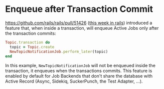 # Enqueue after Transaction Commit

https://github.com/rails/rails/pull/51426 ([this week in rails](https://rubyonrails.org/2024/4/5/this-week-in-rails)) introduced a feature that, when inside a transaction, will enqueue Active Jobs only after the transaction commits:

```ruby
Topic.transaction do
  topic = Topic.create
  NewTopicNotificationJob.perform_later(topic)
end
```

In this example, `NewTopicNotificationJob` will not be enqueued inside the transaction, it enqueues when the transactions commits. This feature is enabled by default for Job Backends that don't share the database with Active Record (Async, Sidekiq, SuckerPunch, the Test Adapter, …).
